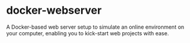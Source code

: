 # docker-webserver
A Docker-based web server setup to simulate an online environment on your computer, enabling you to kick-start web projects with ease.
